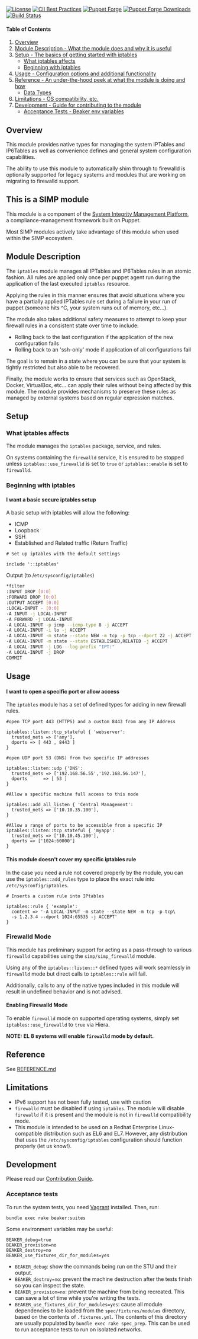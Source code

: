 [![License](https://img.shields.io/:license-apache-blue.svg)](http://www.apache.org/licenses/LICENSE-2.0.html)
[![CII Best Practices](https://bestpractices.coreinfrastructure.org/projects/73/badge)](https://bestpractices.coreinfrastructure.org/projects/73)
[![Puppet Forge](https://img.shields.io/puppetforge/v/simp/iptables.svg)](https://forge.puppetlabs.com/simp/iptables)
[![Puppet Forge Downloads](https://img.shields.io/puppetforge/dt/simp/iptables.svg)](https://forge.puppetlabs.com/simp/iptables)
[![Build Status](https://travis-ci.org/simp/pupmod-simp-iptables.svg)](https://travis-ci.org/simp/pupmod-simp-iptables)

#### Table of Contents

1. [Overview](#overview)
2. [Module Description - What the module does and why it is useful](#module-description)
3. [Setup - The basics of getting started with iptables](#setup)
    * [What iptables affects](#what-iptables-affects)
    * [Beginning with iptables](#beginning-with-iptables)
4. [Usage - Configuration options and additional functionality](#usage)
5. [Reference - An under-the-hood peek at what the module is doing and how](#reference)
    * [Data Types](#data-types)
6. [Limitations - OS compatibility, etc.](#limitations)
7. [Development - Guide for contributing to the module](#development)
      * [Acceptance Tests - Beaker env variables](#acceptance-tests)

## Overview

This module provides native types for managing the system IPTables and
IP6Tables as well as convenience defines and general system configuration
capabilities.

The ability to use this module to automatically shim through to firewalld is
optionally supported for legacy systems and modules that are working on
migrating to firewalld support.

## This is a SIMP module

This module is a component of the [System Integrity Management Platform](https://simp-project.com),
a compliance-management framework built on Puppet.

Most SIMP modules actively take advantage of this module when used within the
SIMP ecosystem.

## Module Description

The ``iptables`` module manages all IPTables and IP6Tables rules in an atomic
fashion. All rules are applied only once per puppet agent run during the
application of the last executed ``iptables`` resource.

Applying the rules in this manner ensures that avoid situations where you have
a partially applied IPTables rule set during a failure in your run of puppet
(someone hits ^C, your system runs out of memory, etc...).

The module also takes additional safety measures to attempt to keep your
firewall rules in a consistent state over time to include:

* Rolling back to the last configuration if the application of the new configuration fails
* Rolling back to an 'ssh-only' mode if application of all configurations fail

The goal is to remain in a state where you can be sure that your system is
tightly restricted but also able to be recovered.

Finally, the module works to ensure that services such as OpenStack, Docker,
VirtualBox, etc... can apply their rules without being affected by this module.
The module provides mechanisms to preserve these rules as managed by external
systems based on regular expression matches.

## Setup

### What iptables affects

The module manages the ``iptables`` package, service, and rules.

On systems containing the ``firewalld`` service, it is ensured to be stopped
unless ``iptables::use_firewalld`` is set to ``true`` or ``iptables::enable`` is
set to ``firewalld``.

### Beginning with iptables

#### I want a basic secure iptables setup

A basic setup with iptables will allow the following:

* ICMP
* Loopback
* SSH
* Established and Related traffic (Return Traffic)

```puppet
# Set up iptables with the default settings

include '::iptables'
```
Output (to /`etc/sysconfig/iptables`)

```bash
*filter
:INPUT DROP [0:0]
:FORWARD DROP [0:0]
:OUTPUT ACCEPT [0:0]
:LOCAL-INPUT - [0:0]
-A INPUT -j LOCAL-INPUT
-A FORWARD -j LOCAL-INPUT
-A LOCAL-INPUT -p icmp --icmp-type 8 -j ACCEPT
-A LOCAL-INPUT -i lo -j ACCEPT
-A LOCAL-INPUT -m state --state NEW -m tcp -p tcp --dport 22 -j ACCEPT
-A LOCAL-INPUT -m state --state ESTABLISHED,RELATED -j ACCEPT
-A LOCAL-INPUT -j LOG --log-prefix "IPT:"
-A LOCAL-INPUT -j DROP
COMMIT
```

## Usage

#### I want to open a specific port or allow access

The `iptables` module has a set of defined types for adding in new firewall
rules.

```puppet
#open TCP port 443 (HTTPS) and a custom 8443 from any IP Address

iptables::listen::tcp_stateful { 'webserver':
  trusted_nets => ['any'],
  dports => [ 443 , 8443 ]
}

#open UDP port 53 (DNS) from two specific IP addresses

iptables::listen::udp {'DNS':
  trusted_nets => ['192.168.56.55','192.168.56.147'],
  dports      => [ 53 ]
}

#Allow a specific machine full access to this node

iptables::add_all_listen { 'Central Management':
  trusted_nets => ['10.10.35.100'],
}

#Allow a range of ports to be accessible from a specific IP
iptables::listen::tcp_stateful { 'myapp':
  trusted_nets => ['10.10.45.100'],
  dports => ['1024:60000']
}

```

#### This module doesn't cover my specific iptables rule

In the case you need a rule not covered properly by the module, you can use the
``iptables::add_rules`` type to place the exact rule into ``/etc/sysconfig/iptables``.

```puppet
# Inserts a custom rule into IPtables

iptables::rule { 'example':
  content => '-A LOCAL-INPUT -m state --state NEW -m tcp -p tcp\
  -s 1.2.3.4 --dport 1024:65535 -j ACCEPT'
}
```

### Firewalld Mode

This module has preliminary support for acting as a pass-through to various
``firewalld`` capabilities using the ``simp/simp_firewalld`` module.

Using any of the ``iptables::listen::*`` defined types will work seamlessly in
``firewalld`` mode but direct calls to ``iptables::rule`` will fail.

Additionally, calls to any of the native types included in this module will
result in undefined behavior and is not advised.

#### Enabling Firewalld Mode

To enable ``firewalld`` mode on supported operating systems, simply set
``iptables::use_firewalld`` to ``true`` via Hiera.

**NOTE: EL 8 systems will enable ``firewalld`` mode by default.**

## Reference

See [REFERENCE.md](./REFERENCE.md)

## Limitations
* IPv6 support has not been fully tested, use with caution
* ``firewalld`` must be disabled if using ``iptables``. The module will disable
  ``firewalld`` if it is present and the module is not in ``firewalld``
  compatibility mode.
* This module is intended to be used on a Redhat Enterprise Linux-compatible
  distribution such as EL6 and EL7. However, any distribution that uses the
  ``/etc/sysconfig/iptables`` configuration should function properly (let us
  know!).

## Development

Please read our [Contribution Guide](https://simp.readthedocs.io/en/stable/contributors_guide/index.html).

### Acceptance tests

To run the system tests, you need [Vagrant](https://www.vagrantup.com/)
installed. Then, run:

```shell
bundle exec rake beaker:suites
```

Some environment variables may be useful:

```shell
BEAKER_debug=true
BEAKER_provision=no
BEAKER_destroy=no
BEAKER_use_fixtures_dir_for_modules=yes
```

* `BEAKER_debug`: show the commands being run on the STU and their output.
* `BEAKER_destroy=no`: prevent the machine destruction after the tests finish
  so you can inspect the state.
* `BEAKER_provision=no`: prevent the machine from being recreated. This can
  save a lot of time while you're writing the tests.
* `BEAKER_use_fixtures_dir_for_modules=yes`: cause all module dependencies to
  be loaded from the `spec/fixtures/modules` directory, based on the contents
  of `.fixtures.yml`.  The contents of this directory are usually populated by
  `bundle exec rake spec_prep`.  This can be used to run acceptance tests to
  run on isolated networks.
